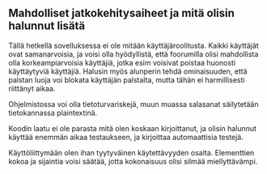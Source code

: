 ## Mahdolliset jatkokehitysaiheet ja mitä olisin halunnut lisätä

Tällä hetkellä sovelluksessa ei ole mitään käyttäjäroolitusta.
Kaikki käyttäjät ovat samanarvoisia, ja voisi olla
hyödyllistä, että foorumilla olisi mahdollista olla
korkeampiarvoisia käyttäjiä, jotka esim voisivat poistaa
huonosti käyttäytyviä käyttäjiä. Halusin myös alunperin
tehdä ominaisuuden, että palstan luoja voi blokata käyttäjän
palstalta, mutta tähän ei harmillisesti riittänyt aikaa.

Ohjelmistossa voi olla tietoturvariskejä, muun muassa
salasanat säilytetään tietokannassa plaintextinä.

Koodin laatu ei ole parasta mitä olen koskaan kirjoittanut,
ja olisin halunnut käyttää enemmän aikaa testaukseen, ja
kirjoittaa automaattisia testejä.

Käyttöliittymään olen ihan tyytyväinen käytettävyyden
osalta. Elementtien kokoa ja sijaintia voisi säätää, jotta
kokonaisuus olisi silmää miellyttävämpi.
